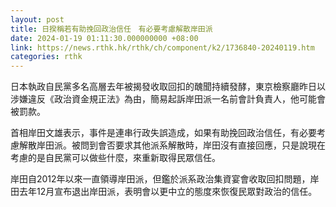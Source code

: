 ```yaml
---
layout: post
title: 日揆稱若有助挽回政治信任　有必要考慮解散岸田派
date: 2024-01-19 01:11:30.000000000 +08:00
link: https://news.rthk.hk/rthk/ch/component/k2/1736840-20240119.htm
categories: rthk
---
```


日本執政自民黨多名高層去年被揭發收取回扣的醜聞持續發酵，東京檢察廳昨日以涉嫌違反《政治資金規正法》為由，簡易起訴岸田派一名前會計負責人，他可能會被罰款。

首相岸田文雄表示，事件是連串行政失誤造成，如果有助挽回政治信任，有必要考慮解散岸田派。被問到會否要求其他派系解散時，岸田沒有直接回應，只是說現在考慮的是自民黨可以做些什麼，來重新取得民眾信任。

岸田自2012年以來一直領導岸田派，但鑑於派系政治集資宴會收取回扣問題，岸田去年12月宣布退出岸田派，表明會以更中立的態度來恢復民眾對政治的信任。
